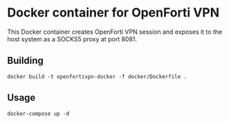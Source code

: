# Docker container for OpenForti VPN

This Docker container creates OpenForti VPN session and exposes it to the host system as a SOCKS5 proxy at port 8081.

## Building

```
docker build -t openfortivpn-docker -f docker/Dockerfile .
```

## Usage

```
docker-compose up -d
```

